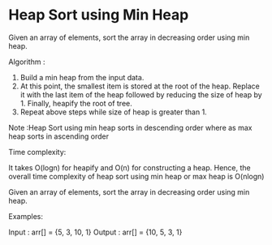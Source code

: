 # Heap Sort using Min Heap

Given an array of elements, sort the array in decreasing order using min heap.

Algorithm :

1. Build a min heap from the input data.
2. At this point, the smallest item is stored at the root of the heap. Replace it with the last item of the heap followed by reducing the size of heap by 1. Finally, heapify the root of tree.
3. Repeat above steps while size of heap is greater than 1.

Note :Heap Sort using min heap sorts in descending order where as max heap sorts in ascending order


Time complexity:

It takes O(logn) for heapify and O(n) for constructing a heap. 
Hence, the overall time complexity of heap sort using min heap or max heap is O(nlogn)


Given an array of elements, sort the array in decreasing order using min heap.

Examples:

Input : arr[] = {5, 3, 10, 1}
Output : arr[] = {10, 5, 3, 1}
